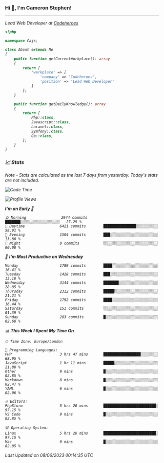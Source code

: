 ### Hi 👋, I'm Cameron Stephen!
<hr>
<p><em>Lead Web Developer at <a href="https://codeheroes.co.uk">Codeheroes</a></p>


```php
<?php

namespace Cajs;

class About extends Me
{
    public function getCurrentWorkplace(): array
    {
        return [
            'workplace' => [
                'company' => 'Codeheroes',
                'position' => 'Lead Web Developer'
            ]
        ];
    }

    public function getDailyKnowledge(): array
    {
        return [
            Php::class,
            Javascript::class,
            Laravel::class,
            Symfony::class,
            Go::class,
        ];
    }
}
```

### 📈 Stats
<p><em>Note - Stats are calculated as the last 7 days from yesterday. Today's stats are not included.</em></p>


<!--START_SECTION:waka-->
![Code Time](http://img.shields.io/badge/Code%20Time-3%2C402%20hrs%2034%20mins-blue)

![Profile Views](http://img.shields.io/badge/Profile%20Views-0-blue)

**I'm an Early 🐤** 

```text
🌞 Morning                2974 commits        ███████░░░░░░░░░░░░░░░░░░   27.29 % 
🌆 Daytime                6421 commits        ███████████████░░░░░░░░░░   58.91 % 
🌃 Evening                1504 commits        ███░░░░░░░░░░░░░░░░░░░░░░   13.80 % 
🌙 Night                  0 commits           ░░░░░░░░░░░░░░░░░░░░░░░░░   00.00 % 
```
📅 **I'm Most Productive on Wednesday** 

```text
Monday                   1789 commits        ████░░░░░░░░░░░░░░░░░░░░░   16.41 % 
Tuesday                  1428 commits        ███░░░░░░░░░░░░░░░░░░░░░░   13.10 % 
Wednesday                3144 commits        ███████░░░░░░░░░░░░░░░░░░   28.85 % 
Thursday                 2312 commits        █████░░░░░░░░░░░░░░░░░░░░   21.21 % 
Friday                   1792 commits        ████░░░░░░░░░░░░░░░░░░░░░   16.44 % 
Saturday                 151 commits         ░░░░░░░░░░░░░░░░░░░░░░░░░   01.39 % 
Sunday                   283 commits         █░░░░░░░░░░░░░░░░░░░░░░░░   02.60 % 
```


📊 **This Week I Spent My Time On** 

```text
🕑︎ Time Zone: Europe/London

💬 Programming Languages: 
PHP                      3 hrs 47 mins       █████████████████░░░░░░░░   68.95 % 
JavaScript               1 hr 11 mins        █████░░░░░░░░░░░░░░░░░░░░   21.80 % 
Other                    9 mins              █░░░░░░░░░░░░░░░░░░░░░░░░   02.85 % 
Markdown                 8 mins              █░░░░░░░░░░░░░░░░░░░░░░░░   02.47 % 
YAML                     6 mins              █░░░░░░░░░░░░░░░░░░░░░░░░   02.06 % 

🔥 Editors: 
PhpStorm                 5 hrs 20 mins       ████████████████████████░   97.15 % 
VS Code                  9 mins              █░░░░░░░░░░░░░░░░░░░░░░░░   02.85 % 

💻 Operating System: 
Linux                    5 hrs 20 mins       ████████████████████████░   97.15 % 
Mac                      9 mins              █░░░░░░░░░░░░░░░░░░░░░░░░   02.85 % 
```


 Last Updated on 08/06/2023 00:14:35 UTC
<!--END_SECTION:waka-->
